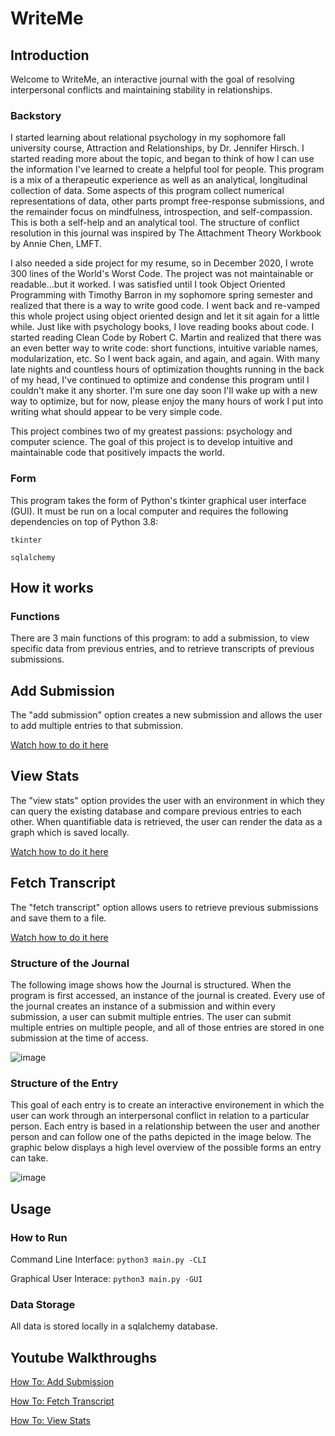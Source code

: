 # WriteMe

## Introduction

Welcome to WriteMe, an interactive journal with the goal of resolving interpersonal conflicts and maintaining stability in relationships.

### Backstory
I started learning about relational psychology in my sophomore fall university course, Attraction and Relationships, by Dr. Jennifer Hirsch. I started reading more about the topic, and began to think of how I can use the information I've learned to create a helpful tool for people. This program is a mix of a therapeutic experience as well as an analytical, longitudinal collection of data. Some aspects of this program collect numerical representations of data, other parts prompt free-response submissions, and the remainder focus on mindfulness, introspection, and self-compassion. This is both a self-help and an analytical tool. The structure of conflict resolution in this journal was inspired by The Attachment Theory Workbook by Annie Chen, LMFT.

I also needed a side project for my resume, so in December 2020, I wrote 300 lines of the World's Worst Code. The project was not maintainable or readable...but it worked. I was satisfied until I took Object Oriented Programming with Timothy Barron in my sophomore spring semester and realized that there is a way to write good code. I went back and re-vamped this whole project using object oriented design and let it sit again for a little while. Just like with psychology books, I love reading books about code. I started reading Clean Code by Robert C. Martin and realized that there was an even better way to write code: short functions, intuitive variable names, modularization, etc. So I went back again, and again, and again. With many late nights and countless hours of optimization thoughts running in the back of my head, I've continued to optimize and condense this program until I couldn't make it any shorter. I'm sure one day soon I'll wake up with a new way to optimize, but for now, please enjoy the many hours of work I put into writing what should appear to be very simple code.

This project combines two of my greatest passions: psychology and computer science. The goal of this project is to develop intuitive and maintainable code that positively impacts the world.

### Form
This program takes the form of Python's tkinter graphical user interface (GUI). It must be run on a local computer and requires the following dependencies on top of Python 3.8:

``tkinter``

``sqlalchemy``

## How it works

### Functions

There are 3 main functions of this program: to add a submission, to view specific data from previous entries, and to retrieve transcripts of previous submissions.

## Add Submission

The "add submission" option creates a new submission and allows the user to add multiple entries to that submission.

[Watch how to do it here](https://youtu.be/NKih6uXt9dg)

## View Stats

The "view stats" option provides the user with an environment in which they can query the existing database and compare previous entries to each other. When quantifiable data is retrieved, the user can render the data as a graph which is saved locally.

[Watch how to do it here](https://youtu.be/DQ6pJmo9YR8)

## Fetch Transcript

The "fetch transcript" option allows users to retrieve previous submissions and save them to a file.

[Watch how to do it here](https://youtu.be/Xu8CKvM2lnk)

### Structure of the Journal

The following image shows how the Journal is structured. When the program is first accessed, an instance of the journal is created. Every use of the journal creates an instance of a submission and within every submission, a user can submit multiple entries. The user can submit multiple entries on multiple people, and all of those entries are stored in one submission at the time of access.

![image](https://user-images.githubusercontent.com/54994003/120746447-14f9ba80-c4b4-11eb-8cc0-3380df877af9.png)


### Structure of the Entry

This goal of each entry is to create an interactive environement in which the user can work through an interpersonal conflict in relation to a particular person. Each entry is based in a relationship between the user and another person and can follow one of the paths depicted in the image below. The graphic below displays a high level overview of the possible forms an entry can take. 

![image](https://user-images.githubusercontent.com/54994003/120749074-c13da000-c4b8-11eb-90ff-67f2cc59c8bb.png)

## Usage

### How to Run

Command Line Interface: ``python3 main.py -CLI``

Graphical User Interace: ``python3 main.py -GUI``

### Data Storage

All data is stored locally in a sqlalchemy database.

## Youtube Walkthroughs

[How To: Add Submission](https://youtu.be/NKih6uXt9dg)

[How To: Fetch Transcript](https://youtu.be/Xu8CKvM2lnk)

[How To: View Stats](https://youtu.be/DQ6pJmo9YR8)